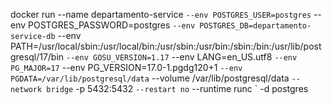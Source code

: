   docker run --name departamento-service `
  --env POSTGRES_USER=postgres `
  --env POSTGRES_PASSWORD=postgres `
  --env POSTGRES_DB=departamento-service-db `
  --env PATH=/usr/local/sbin:/usr/local/bin:/usr/sbin:/usr/bin:/sbin:/bin:/usr/lib/postgresql/17/bin `
  --env GOSU_VERSION=1.17 `
  --env LANG=en_US.utf8 `
  --env PG_MAJOR=17 `
  --env PG_VERSION=17.0-1.pgdg120+1 `
  --env PGDATA=/var/lib/postgresql/data `
  --volume /var/lib/postgresql/data `
  --network bridge `
  -p 5432:5432 `
  --restart no `
  --runtime runc `
  -d postgres